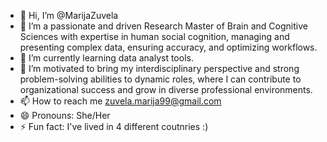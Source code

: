 - 👋 Hi, I’m @MarijaZuvela
- 👀 I’m a passionate and driven Research Master of Brain and Cognitive Sciences with expertise in human social cognition, managing and presenting complex data, ensuring accuracy, and optimizing workflows.
- 🌱 I’m currently learning data analyst tools. 
- 💞️ I’m motivated to bring my interdisciplinary perspective and strong problem-solving abilities to dynamic roles, where I can contribute to organizational success and grow in diverse professional environments.
- 📫 How to reach me zuvela.marija99@gmail.com
- 😄 Pronouns: She/Her
- ⚡ Fun fact: I've lived in 4 different coutnries :)
